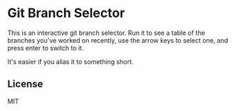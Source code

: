 # Git Branch Selector

This is an interactive git branch selector. Run it to see a table of the
branches you've worked on recently, use the arrow keys to select one, and press
enter to switch to it.

It's easier if you alias it to something short.

## License

MIT

